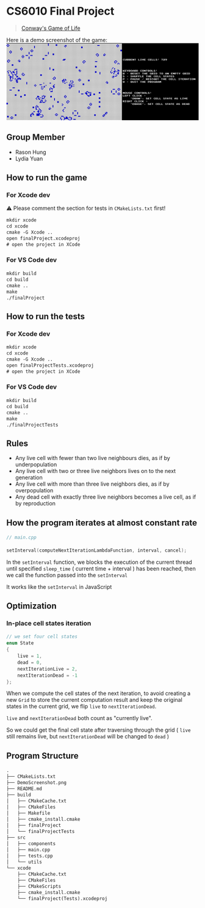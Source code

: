 # CS6010 Final Project

> [Conway's Game of Life](https://en.wikipedia.org/wiki/Conway%27s_Game_of_Life)

Here is a demo screenshot of the game:
![demo screenshot](DemoScreenshot.png)

## Group Member
- Rason Hung
- Lydia Yuan

## How to run the game

### For Xcode dev
⚠️ Please comment the section for tests in `CMakeLists.txt` first!
```shell
mkdir xcode
cd xcode
cmake -G Xcode ..
open finalProject.xcodeproj
# open the project in XCode
```

### For VS Code dev
```shell
mkdir build
cd build
cmake ..
make
./finalProject
```

## How to run the tests


### For Xcode dev
```shell
mkdir xcode
cd xcode
cmake -G Xcode ..
open finalProjectTests.xcodeproj
# open the project in XCode
```

### For VS Code dev
```shell
mkdir build
cd build
cmake ..
make
./finalProjectTests
```

## Rules
- Any live cell with fewer than two live neighbours dies, as if by underpopulation
- Any live cell with two or three live neighbors lives on to the next generation
- Any live cell with more than three live neighbors dies, as if by overpopulation
- Any dead cell with exactly three live neighbors becomes a live cell, as if by reproduction

## How the program iterates at almost constant rate

```c++
// main.cpp

setInterval(computeNextIterationLambdaFunction, interval, cancel);
```
In the `setInterval` function, we blocks the execution of the current thread until specified `sleep_time` ( current time + interval ) has been reached, then we call the function passed into the `setInterval`

It works like the `setInterval` in JavaScript

## Optimization

### In-place cell states iteration

```c++
// we set four cell states
enum State
{
    live = 1,
    dead = 0,
    nextIterationLive = 2,
    nextIterationDead = -1
};
```

When we compute the cell states of the next iteration, to avoid creating a new `Grid` to store the current computation result and keep the original states in the current grid, we flip `live` to `nextIterationDead`.

`live` and `nextIterationDead` both count as "currently live".

So we could get the final cell state after traversing through the grid ( `live` still remains live, but `nextIterationDead` will be changed to `dead` )

## Program Structure

```
.
├── CMakeLists.txt
├── DemoScreenshot.png
├── README.md
├── build
│   ├── CMakeCache.txt
│   ├── CMakeFiles
│   ├── Makefile
│   ├── cmake_install.cmake
│   ├── finalProject
│   └── finalProjectTests
├── src
│   ├── components
│   ├── main.cpp
│   ├── tests.cpp
│   └── utils
└── xcode
    ├── CMakeCache.txt
    ├── CMakeFiles
    ├── CMakeScripts
    ├── cmake_install.cmake
    └── finalProject(Tests).xcodeproj
```